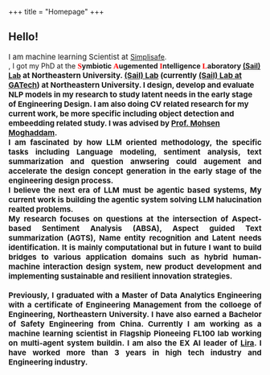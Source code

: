 +++
title = "Homepage"
+++

## Hello!

<div align="justify"><font style="font-size: 15px;">I am machine learning Scientist at </font> <a href="https://simplisafe.com">Simplisafe</a>.</div>, I got my PhD at the</font>
<b><font style="font-size: 15px;" face="Trebuchet MS" font color="#FF0000">S</font>ymbiotic
<font style="font-size: 15px;" face="Trebuchet MS" font color="#FF0000">A</font>ugemented
<font style="font-size: 15px;" face="Trebuchet MS" font color="#FF0000">I</font>ntelligence 
<font style="font-size: 15px;" face="Trebuchet MS" font color="#FF0000">L</font>aboratory
 <a href="https://www.sail-nu.com/">(Sail) Lab</a><font style="font-size: 15px;"> at Northeastern University. 
 <a href="https://www.sail-nu.com/">(Sail) Lab</a><font style="font-size: 15px;"> (currently <a href="https://sail.coe.gatech.edu//">(Sail) Lab at GATech</a><font style="font-size: 15px;">) at Northeastern University. 
 I design, develop and evaluate NLP models in my research to study latent needs in the early stage of Engineering Design. I am also doing CV related research for my current work, be more specific including object detection and embeedding related study.  
  I was advised by</font> <a href="https://www.isye.gatech.edu/users/mohsen-moghaddam">Prof. Mohsen Moghaddam</a>.</div>
<br>
<div align="justify"><font style="font-size: 15px;">I am fascinated by how LLM oriented methodology, the specific tasks including Language modeling, sentiment analysis, text summarization and question anwsering could augement and accelerate the design concept generation in the early stage of the engineering design process. 
<br>
I believe the next era of LLM must be agentic based systems, My current work is building the agentic system solving LLM halucination realted problems.
<br>
My research focuses on questions at the intersection of Aspect-based Sentiment Analysis (ABSA), Aspect guided Text summarization (AGTS), Name entity recognition and Latent needs identification. 
It is mainly computational but in future I want to build bridges to various application domains such as hybrid human-machine interaction design system, new product development and implementing sustainable and resilient innovation strategies.</font></div>
<br>
<div align="justify"><font style="font-size: 15px;"> Previously, I graduated with a Master of Data Analytics Engineering with a certificate of Engineering Management from the colloege of Engineering, Northeastern University. I have also earned a Bachelor of Safety Engineering from China. Currently I am working as a machine learning scientist in Flagship Pioneeing FL100 lab working on multi-agent system buildin. I am also the EX AI leader of <a href="https://liraglobal.com/">Lira</a>. I have worked more than 3 years in high tech industry and Engineering industry. 
</font></div> 

